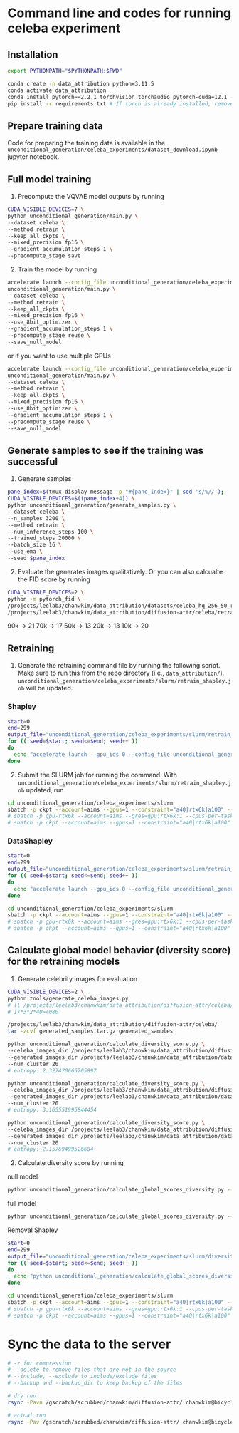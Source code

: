 
# Command line and codes for running celeba experiment

## Installation

```bash
export PYTHONPATH="$PYTHONPATH:$PWD"
```

```bash
conda create -n data_attribution python=3.11.5
conda activate data_attribution
conda install pytorch==2.2.1 torchvision torchaudio pytorch-cuda=12.1 -c pytorch -c nvidia
pip install -r requirements.txt # If torch is already installed, remove torch and torchvision from requirements.txt
```

<!-- ## Train -->

<!-- ```bash
python main.py
--dataset [cifar,cifar2, celeba ] \
--method [unlearning/retrain/prune_fine_tune/gd/ga] \
--removal_dist [datashapley/datamodel/uniform/None] \
--datamodel_alpha [0.5] \--removal_seed [0] \ 
--pruning_ratio [0.3]\
--pruner [magnitude]\
--thr [0.05]\
--keep_all_ckpts \
--mixed_precision [no, bf16, fp16] \ 
--gradient_accumulation_steps [1] \
``` -->

## Prepare training data

Code for preparing the training data is available in the `unconditional_generation/celeba_experiments/dataset_download.ipynb` jupyter notebook.

## Full model training

1. Precompute the VQVAE model outputs by running

```bash
CUDA_VISIBLE_DEVICES=7 \
python unconditional_generation/main.py \
--dataset celeba \
--method retrain \
--keep_all_ckpts \
--mixed_precision fp16 \
--gradient_accumulation_steps 1 \
--precompute_stage save
```

2. Train the model by running

```bash
accelerate launch --config_file unconditional_generation/celeba_experiments/deepspeed_config_single.yaml --gpu_ids 0 \
unconditional_generation/main.py \
--dataset celeba \
--method retrain \
--keep_all_ckpts \
--mixed_precision fp16 \
--use_8bit_optimizer \
--gradient_accumulation_steps 1 \
--precompute_stage reuse \
--save_null_model
``` 
or if you want to use multiple GPUs

```bash
accelerate launch --config_file unconditional_generation/celeba_experiments/deepspeed_config_dp.yaml --gpu_ids 0,1 \
unconditional_generation/main.py \
--dataset celeba \
--method retrain \
--keep_all_ckpts \
--mixed_precision fp16 \
--use_8bit_optimizer \
--gradient_accumulation_steps 1 \
--precompute_stage reuse \
--save_null_model
``` 


## Generate samples to see if the training was successful

1. Generate samples

```bash
pane_index=$(tmux display-message -p "#{pane_index}" | sed 's/%//');
CUDA_VISIBLE_DEVICES=$((pane_index+4)) \
python unconditional_generation/generate_samples.py \
--dataset celeba \
--n_samples 3200 \
--method retrain \
--num_inference_steps 100 \
--trained_steps 20000 \
--batch_size 16 \
--use_ema \
--seed $pane_index
```

2. Evaluate the generates images qualitatively. Or you can also calcualte the FID score by running

```bash
CUDA_VISIBLE_DEVICES=2 \
python -m pytorch_fid \
/projects/leelab3/chanwkim/data_attribution/datasets/celeba_hq_256_50_resized \
/projects/leelab3/chanwkim/data_attribution/diffusion-attr/celeba/retrain/20000/ema_generated_samples/full
```

90k -> 21
70k -> 17
50k -> 13
20k -> 13
10k -> 20

## Retraining

1. Generate the retraining command file by running the following script. Make sure to run this from the repo directory (i.e., `data_attribution/`).
`unconditional_generation/celeba_experiments/slurm/retrain_shapley.job` will be updated.

### Shapley

```bash
start=0
end=299
output_file="unconditional_generation/celeba_experiments/slurm/retrain_shapley.txt"
for (( seed=$start; seed<=$end; seed++ ))
do
  echo "accelerate launch --gpu_ids 0 --config_file unconditional_generation/celeba_experiments/deepspeed_config_single.yaml unconditional_generation/main.py --dataset celeba --method retrain --removal_dist shapley --removal_seed $seed --mixed_precision fp16 --use_8bit_optimizer --gradient_accumulation_steps 1 --precompute_stage reuse" >> $output_file
done
```

2. Submit the SLURM job for running the command.
With `unconditional_generation/celeba_experiments/slurm/retrain_shapley.job` updated, run

```bash
cd unconditional_generation/celeba_experiments/slurm
sbatch -p ckpt --account=aims --gpus=1 --constraint="a40|rtx6k|a100" --cpus-per-task=4 --mem=16G retrain_shapley.job
# sbatch -p gpu-rtx6k --account=aims --gres=gpu:rtx6k:1 --cpus-per-task=4 --mem=16G train.job
# sbatch -p ckpt --account=aims --gpus=1 --constraint="a40|rtx6k|a100" --cpus-per-task=4 --mem=16G train_copy.job
```

### DataShapley
```bash
start=0
end=299
output_file="unconditional_generation/celeba_experiments/slurm/retrain_datamodel_0_75.txt"
for (( seed=$start; seed<=$end; seed++ ))
do
  echo "accelerate launch --gpu_ids 0 --config_file unconditional_generation/celeba_experiments/deepspeed_config_single.yaml unconditional_generation/main.py --dataset celeba --method retrain --removal_dist datamodel --datamodel_alpha 0.75 --removal_seed $seed --mixed_precision fp16 --use_8bit_optimizer --gradient_accumulation_steps 1 --precompute_stage reuse" >> $output_file
done
```

```bash
cd unconditional_generation/celeba_experiments/slurm
sbatch -p ckpt --account=aims --gpus=1 --constraint="a40|rtx6k|a100" --cpus-per-task=4 --mem=16G retrain_datamodel_0_75.job
# sbatch -p gpu-rtx6k --account=aims --gres=gpu:rtx6k:1 --cpus-per-task=4 --mem=16G train.job
# sbatch -p ckpt --account=aims --gpus=1 --constraint="a40|rtx6k|a100" --cpus-per-task=4 --mem=16G train_copy.job
```

## Calculate global model behavior (diversity score) for the retraining models

1. Generate celebrity images for evaluation

```bash
CUDA_VISIBLE_DEVICES=2 \
python tools/generate_celeba_images.py
# ll /projects/leelab3/chanwkim/data_attribution/diffusion-attr/celeba/generated_samples
# 17*3*2*40=4080
```

```bash
/projects/leelab3/chanwkim/data_attribution/diffusion-attr/celeba/
tar -zcvf generated_samples.tar.gz generated_samples
```

``` bash
python unconditional_generation/calculate_diversity_score.py \
--celeba_images_dir /projects/leelab3/chanwkim/data_attribution/diffusion-attr/celeba/generated_samples \
--generated_images_dir /projects/leelab3/chanwkim/data_attribution/datasets/celeba_hq_256_50_resized \
--num_cluster 20
# entropy: 2.327470665705897
```

``` bash
python unconditional_generation/calculate_diversity_score.py \
--celeba_images_dir /projects/leelab3/chanwkim/data_attribution/diffusion-attr/celeba/generated_samples \
--generated_images_dir /projects/leelab3/chanwkim/data_attribution/datasets/celeba_hq_256 \
--num_cluster 20
# entropy: 3.165551995844454
```

``` bash
python unconditional_generation/calculate_diversity_score.py \
--celeba_images_dir /projects/leelab3/chanwkim/data_attribution/diffusion-attr/celeba/generated_samples \
--generated_images_dir /projects/leelab3/chanwkim/data_attribution/datasets/celeba_hq_256_50_resized_temp \
--num_cluster 20
# entropy: 2.15769499526684
```

2. Calculate diversity score by running


null model
```bash
python unconditional_generation/calculate_global_scores_diversity.py --dataset celeba --trained_steps 0 --use_ema --method retrain --num_inference_steps 100 --exp_name diversity_measure_null --seed 42 --db /gscratch/scrubbed/chanwkim/diffusion-attr/celeba/diversity_measure_null.jsonl --n_samples 1000
```

full model
```bash
python unconditional_generation/calculate_global_scores_diversity.py --dataset celeba --trained_steps 20001 --use_ema --method retrain --num_inference_steps 100 --exp_name diversity_measure_full --seed 42 --db /gscratch/scrubbed/chanwkim/diffusion-attr/celeba/diversity_measure_full.jsonl --n_samples 1000
```

Removal Shapley
```bash
start=0
end=299
output_file="unconditional_generation/celeba_experiments/slurm/diversity_retrain_shapley.txt"
for (( seed=$start; seed<=$end; seed++ ))
do
  echo "python unconditional_generation/calculate_global_scores_diversity.py --dataset celeba --removal_dist shapley --removal_seed $seed --trained_steps 20001 --use_ema --method retrain --num_inference_steps 100 --exp_name diversity_measure --seed 42 --db /gscratch/scrubbed/chanwkim/diffusion-attr/celeba/diversity_measure.jsonl --n_samples 1000" >> $output_file
done
```

```bash
cd unconditional_generation/celeba_experiments/slurm
sbatch -p ckpt --account=aims --gpus=1 --constraint="a40|rtx6k|a100" --cpus-per-task=4 --mem=16G diversity_retrain_shapley.job
# sbatch -p gpu-rtx6k --account=aims --gres=gpu:rtx6k:1 --cpus-per-task=4 --mem=16G train.job
# sbatch -p ckpt --account=aims --gpus=1 --constraint="a40|rtx6k|a100" --cpus-per-task=4 --mem=16G train_copy.job
```

# Sync the data to the server

```bash
# -z for compression
# --delete to remove files that are not in the source
# --include, --exclude to include/exclude files
# --backup and --backup_dir to keep backup of the files

# dry run
rsync -Pavn /gscratch/scrubbed/chanwkim/diffusion-attr/ chanwkim@bicycle.cs.washington.edu:/projects/leelab3/chanwkim/data_attribution/diffusion-attr

# actual run
rsync -Pav /gscratch/scrubbed/chanwkim/diffusion-attr/ chanwkim@bicycle.cs.washington.edu:/projects/leelab3/chanwkim/data_attribution/diffusion-attr
```

